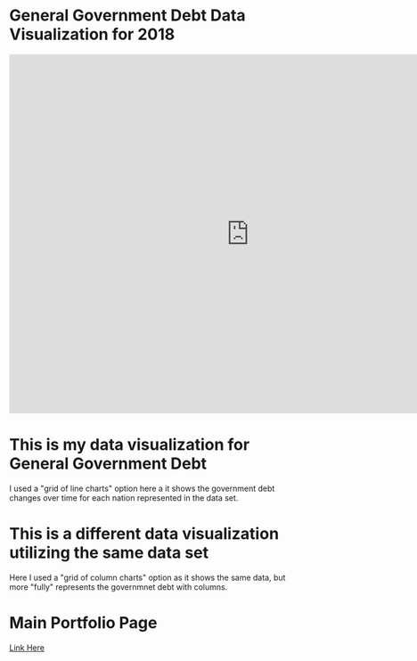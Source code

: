 # General Government Debt Data Visualization for 2018

<iframe src="https://data.oecd.org/chart/6gRf" width="860" height="645" style="border: 0" mozallowfullscreen="true" webkitallowfullscreen="true" allowfullscreen="true"><a href="https://data.oecd.org/chart/6gRf" target="_blank">OECD Chart: General government debt, Total, % of GDP, Annual, 2018</a></iframe>


# This is my data visualization for General Government Debt
I used a "grid of line charts" option here a it shows the government debt changes over time for each nation represented in the data set.

<div class="flourish-embed flourish-chart" data-src="visualisation/5299538"><script src="https://public.flourish.studio/resources/embed.js"></script></div>


# This is a different data visualization utilizing the same data set
Here I used a "grid of column charts" option as it shows the same data, but more "fully" represents the governmnet debt with columns. 

<div class="flourish-embed flourish-chart" data-src="visualisation/5299761"><script src="https://public.flourish.studio/resources/embed.js"></script></div>



# Main Portfolio Page
[Link Here](/README.md)
